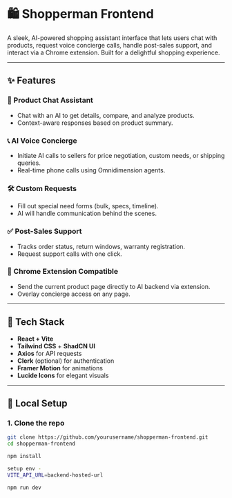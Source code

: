 # 🛍️ Shopperman Frontend

A sleek, AI-powered shopping assistant interface that lets users chat with products, request voice concierge calls, handle post-sales support, and interact via a Chrome extension. Built for a delightful shopping experience.

---

## ✨ Features

### 💬 Product Chat Assistant

- Chat with an AI to get details, compare, and analyze products.
- Context-aware responses based on product summary.

### 📞 AI Voice Concierge

- Initiate AI calls to sellers for price negotiation, custom needs, or shipping queries.
- Real-time phone calls using Omnidimension agents.

### 🛠️ Custom Requests

- Fill out special need forms (bulk, specs, timeline).
- AI will handle communication behind the scenes.

### ✅ Post-Sales Support

- Tracks order status, return windows, warranty registration.
- Request support calls with one click.

### 🧩 Chrome Extension Compatible

- Send the current product page directly to AI backend via extension.
- Overlay concierge access on any page.

---

## 🧰 Tech Stack

- **React + Vite**
- **Tailwind CSS** + **ShadCN UI**
- **Axios** for API requests
- **Clerk** (optional) for authentication
- **Framer Motion** for animations
- **Lucide Icons** for elegant visuals

---

## 🔧 Local Setup

### 1. Clone the repo

```bash
git clone https://github.com/yourusername/shopperman-frontend.git
cd shopperman-frontend

npm install

setup env -
VITE_API_URL=backend-hosted-url

npm run dev
```

